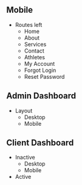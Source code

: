 ## Mobile

-   Routes left
    -   Home
    -   About
    -   Services
    -   Contact
    -   Athletes
    -   My Account
    -   Forgot Login
    -   Reset Password

## Admin Dashboard

-   Layout
    -   Desktop
    -   Mobile

## Client Dashboard

-   Inactive
    -   Desktop
    -   Mobile
-   Active
